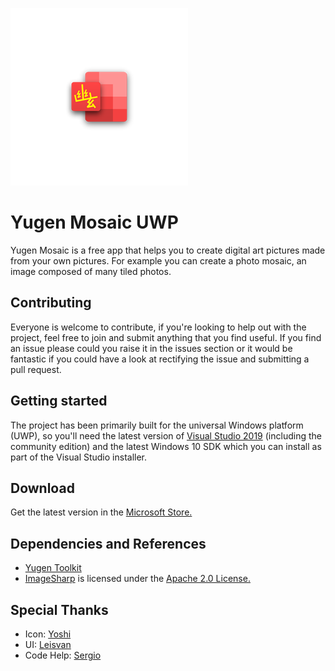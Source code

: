 ![logo](/Yugen.Mosaic.Uwp/Assets/SmallTile.scale-400.png)

# Yugen Mosaic UWP
Yugen Mosaic is a free app that helps you to create digital art pictures made from your own pictures. For example you can create a photo mosaic, an image composed of many tiled photos.

## Contributing
Everyone is welcome to contribute, if you're looking to help out with the project, feel free to join and submit anything that you find useful. If you find an issue please could you raise it in the issues section or it would be fantastic if you could have a look at rectifying the issue and submitting a pull request. 

## Getting started
The project has been primarily built for the universal Windows platform (UWP), so you'll need the latest version of [Visual Studio 2019](https://www.visualstudio.com/) (including the community edition) and the latest Windows 10 SDK which you can install as part of the Visual Studio installer.

## Download
Get the latest version in the [Microsoft Store.](https://www.microsoft.com/store/apps/9PF0S24CX0D4)

## Dependencies and References
- [Yugen Toolkit](https://github.com/emiliano84/Yugen.Toolkit)
- [ImageSharp](https://github.com/SixLabors/ImageSharp) is licensed under the [Apache 2.0 License.](Imagesharp-LICENSE)

## Special Thanks
- Icon: [Yoshi](https://github.com/yoshiask)
- UI: [Leisvan](https://twitter.com/leisvanCT)
- Code Help: [Sergio](https://github.com/Sergio0694)